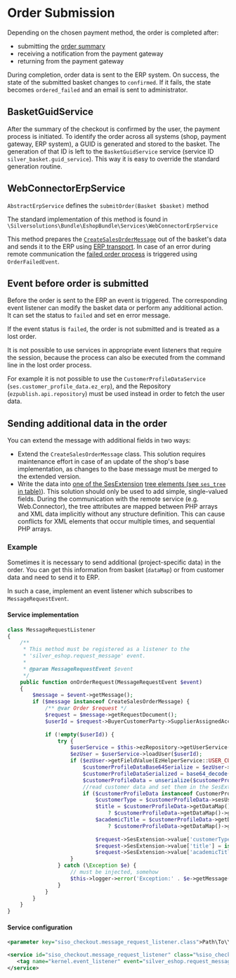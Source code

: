 # Order Submission

Depending on the chosen payment method, the order is completed after:

- submitting the [order summary](../../../checkout/checkout_api/forms/checkout_summary_form/order_summary.md)
- receiving a notification from the payment gateway
- returning from the payment gateway

During completion, order data is sent to the ERP system. On success, the state of the submitted basket changes to `confirmed`.
If it fails, the state becomes `ordered_failed` and an email is sent to administrator.

## BasketGuidService

After the summary of the checkout is confirmed by the user, the payment process is initiated.
To identify the order across all systems (shop, payment gateway, ERP system), a GUID is generated and stored to the basket.
The generation of that ID is left to the `BasketGuidService` service (service ID `silver_basket.guid_service`).
This way it is easy to override the standard generation routine.

## WebConnectorErpService

`AbstractErpService` defines the `submitOrder(Basket $basket)` method

The standard implementation of this method is found in `\Silversolutions\Bundle\EshopBundle\Services\WebConnectorErpService`

This method prepares the [`CreateSalesOrderMessage`](../../erp_communication/erp_components\erp_component_messages/erp_message_calculatesalesorder_createsalesorder.md) out of the basket's data and sends it to the ERP using [ERP transport](../../erp_communication/erp_components/erp_component_transport.md).
In case of an error during remote communication the [failed order process](../failed_order_process/failed_order_process.md) is triggered using `OrderFailedEvent`.

## Event before order is submitted

Before the order is sent to the ERP an event is triggered.
The corresponding event listener can modify the basket data or perform any additional action.
It can set the status to `failed` and set en error message.

If the event status is `failed`, the order is not submitted and is treated as a lost order.

It is not possible to use services in appropriate event listeners that require the session,
because the process can also be executed from the command line in the lost order process.

For example it is not possible to use the `CustomerProfileDataService` (`ses.customer_profile_data.ez_erp`), and the Repository (`ezpublish.api.repository`) must be used instead in order to fetch the user data.

## Sending additional data in the order

You can extend the message with additional fields in two ways:

- Extend the `CreateSalesOrderMessage` class. This solution requires maintenance effort in case of an update of the shop's base implementation, as changes to the base message must be merged to the extended version.
- Write the data into [one of the SesExtension](../../erp_communication/erp_components\erp_component_messages/erp_message_calculatesalesorder_createsalesorder.md) [tree elements (see `ses_tree` in table)](../../erp_communication/erp_components\erp_component_messages/erp_message_class_generator.md)).
This solution should only be used to add simple, single-valued fields.
During the communication with the remote service (e.g. Web.Connector), the tree attributes are mapped between PHP arrays and XML data implicitly without any structure definition.
This can cause conflicts for XML elements that occur multiple times, and sequential PHP arrays.

### Example

Sometimes it is necessary to send additional (project-specific data) in the order.
You can get this information from basket (`dataMap`) or from customer data and need to send it to ERP.

In such a case, implement an event listener which subscribes to `MessageRequestEvent`.

#### Service implementation

``` php
class MessageRequestListener
{
    /**
     * This method must be registered as a listener to the
     * 'silver_eshop.request_message' event.
     *
     * @param MessageRequestEvent $event
     */
    public function onOrderRequest(MessageRequestEvent $event)
    {
        $message = $event->getMessage();
        if ($message instanceof CreateSalesOrderMessage) {
            /** @var Order $request */
            $request = $message->getRequestDocument();
            $userId = $request->BuyerCustomerParty->SupplierAssignedAccountID->value;           
         
            if (!empty($userId)) {
                try {
                    $userService = $this->ezRepository->getUserService();
                    $ezUser = $userService->loadUser($userId);
                    if ($ezUser->getFieldValue(EzHelperService::USER_CUSTOMER_PROFILE_DATA)->text != '') {
                        $customerProfileDataBase64Serialize = $ezUser->getFieldValue(EzHelperService::USER_CUSTOMER_PROFILE_DATA)->text;
                        $customerProfileDataSerialized = base64_decode($customerProfileDataBase64Serialize);
                        $customerProfileData = unserialize($customerProfileDataSerialized);
                        //read customer data and set them in the SesExtension field
                        if ($customerProfileData instanceof CustomerProfileData) {
                            $customerType = $customerProfileData->sesUser->customerType;                           
                            $title = $customerProfileData->getDataMap()->hasAttribute('title')
                                ? $customerProfileData->getDataMap()->getAttribute('title') : '';
                            $academicTitle = $customerProfileData->getDataMap()->hasAttribute('academicTitle')
                                ? $customerProfileData->getDataMap()->getAttribute('academicTitle') : '';                          
                           
                            $request->SesExtension->value['customerType'] = isset($customerType) ? $customerType : '';                     
                            $request->SesExtension->value['title'] = isset($title) ? $title : '';
                            $request->SesExtension->value['academicTitle'] = isset($academicTitle) ? $academicTitle : ''; 
                    }
                } catch (\Exception $e) {
                    // must be injected, somehow
                    $this->logger->error('Exception:' . $e->getMessage());
                }
            }
        }
    }
}
```

#### Service configuration

``` xml
<parameter key="siso_checkout.message_request_listener.class">Path\To\Your\Class\MessageRequestListener</parameter>

<service id="siso_checkout.message_request_listener" class="%siso_checkout.message_request_listener.class%">           
   <tag name="kernel.event_listener" event="silver_eshop.request_message" method="onOrderRequest" />
</service>
```
